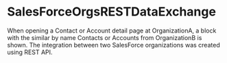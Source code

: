# SalesForceOrgsRESTDataExchange
When opening a Contact or Account detail page at OrganizationA, a block with the similar by name Contacts or Accounts from OrganizationB is shown. The integration between two SalesForce organizations was created using REST API.
